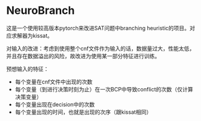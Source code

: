 # NeuroBranch
这是一个使用较高版本pytorch来改进SAT问题中branching heuristic的项目。对应求解器为kissat。

对输入的改进：考虑到使用整个cnf文件作为输入的话，数据量过大，性能太低，并且存在数据溢出的风险，故改进为使用某一部分特征进行训练。

预想输入的特征：

- 每个变量在cnf文件中出现的次数
- 每个变量（到进行决策时刻为止）在一次BCP中导致conflict的次数（仅计算决策变量）
- 每个变量出现在decision中的次数
- 每个变量出现的时间，也就是出现的次序（跟kissat相同）
